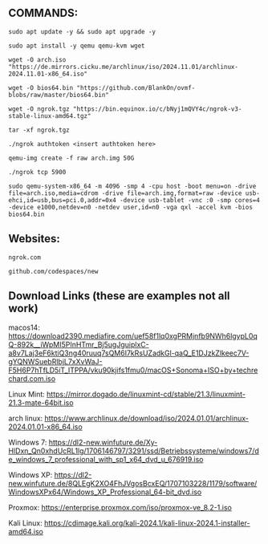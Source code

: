 ## COMMANDS:

```
sudo apt update -y && sudo apt upgrade -y
```

```
sudo apt install -y qemu qemu-kvm wget
```

```
wget -O arch.iso "https://de.mirrors.cicku.me/archlinux/iso/2024.11.01/archlinux-2024.11.01-x86_64.iso"
```

```
wget -O bios64.bin "https://github.com/BlankOn/ovmf-blobs/raw/master/bios64.bin"
```

```
wget -O ngrok.tgz "https://bin.equinox.io/c/bNyj1mQVY4c/ngrok-v3-stable-linux-amd64.tgz"
```

```
tar -xf ngrok.tgz
```

```
./ngrok authtoken <insert authtoken here>
```

```
qemu-img create -f raw arch.img 50G
```

```
./ngrok tcp 5900
```

```
sudo qemu-system-x86_64 -m 4096 -smp 4 -cpu host -boot menu=on -drive file=arch.iso,media=cdrom -drive file=arch.img,format=raw -device usb-ehci,id=usb,bus=pci.0,addr=0x4 -device usb-tablet -vnc :0 -smp cores=4 -device e1000,netdev=n0 -netdev user,id=n0 -vga qxl -accel kvm -bios bios64.bin
```

## Websites:

```
ngrok.com
```

```
github.com/codespaces/new
```


## Download Links (these are examples not all work)

macos14:
https://download2390.mediafire.com/uef58f1lq0xgPRMjnfb9NWh6lgypL0qQ-892k__iWpMI5PInHTmr_Bj5ugJguiplxC-a8v7Laj3eF6ktiQ3ng40ruuq7sQM6I7kRsUZadkGl-qaQ_E1DJzkZlkeec7V-gYQNWSuebRlbjL7xXvWaJ-F5H6P7hTfLD5iT_ITPPA/vku90kjifs1fmu0/macOS+Sonoma+ISO+by+techrechard.com.iso

Linux Mint:
https://mirror.dogado.de/linuxmint-cd/stable/21.3/linuxmint-21.3-mate-64bit.iso

arch linux:
https://www.archlinux.de/download/iso/2024.01.01/archlinux-2024.01.01-x86_64.iso

Windows 7:
https://dl2-new.winfuture.de/Xy-HlDxn_Qn0xhdUcRL1lg/1706146797/3291/ssd/Betriebssysteme/windows7/de_windows_7_professional_with_sp1_x64_dvd_u_676919.iso

Windows XP:
https://dl2-new.winfuture.de/8QLEgK2XO4FhJVgosBcxEQ/1707103228/1179/software/WindowsXPx64/Windows_XP_Professional_64-bit_dvd.iso

Proxmox:
https://enterprise.proxmox.com/iso/proxmox-ve_8.2-1.iso

Kali Linux:
https://cdimage.kali.org/kali-2024.1/kali-linux-2024.1-installer-amd64.iso
